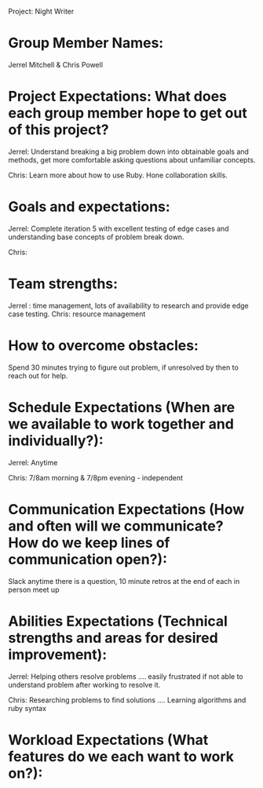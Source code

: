 Project:
Night Writer

# Group Member Names:

Jerrel Mitchell & Chris Powell

# Project Expectations: What does each group member hope to get out of this project?

Jerrel: Understand breaking a big problem down into obtainable goals and methods, get more comfortable asking questions about unfamiliar concepts.

Chris: Learn more about how to use Ruby. Hone collaboration skills.

# Goals and expectations:

Jerrel: Complete iteration 5 with excellent testing of edge cases and understanding base concepts of problem break down.

Chris:

# Team strengths:

Jerrel : time management, lots of availability to research and provide edge case testing.
Chris: resource management

# How to overcome obstacles:

Spend 30 minutes trying to figure out problem, if unresolved by then to reach out for help.

# Schedule Expectations (When are we available to work together and individually?):

Jerrel: Anytime

Chris: 7/8am morning & 7/8pm evening - independent

# Communication Expectations (How and often will we communicate? How do we keep lines of communication open?):

Slack anytime there is a question, 10 minute retros at the end of each in person meet up

# Abilities Expectations (Technical strengths and areas for desired improvement):

Jerrel: Helping others resolve problems .... easily frustrated if not able to understand problem after working to resolve it.

Chris: Researching problems to find solutions .... Learning algorithms and ruby syntax

# Workload Expectations (What features do we each want to work on?):
